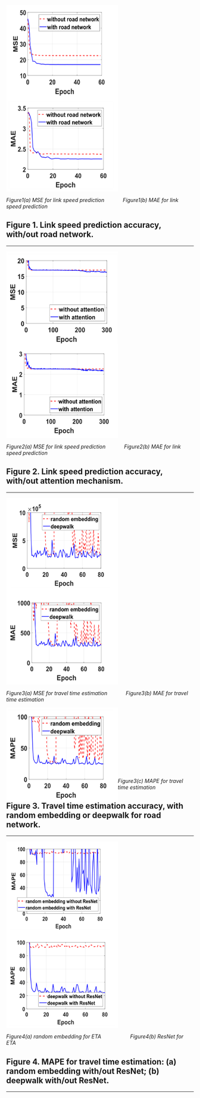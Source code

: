 <p align="left">
	<img src="/Figure1(a)MSE%20for%20link%20speed%20prediction.png" alt="Figure1(a)"  width="300" height="250" align="left">
	&emsp;&emsp;&emsp;
  <img src="/Figure1(b)MAE%20for%20link%20speed%20prediction.png" alt="Figure1(b)"  width="300" height="250" align="center">
</p>
<p>
		<em>Figure1(a) MSE for link speed prediction &emsp;&emsp;&emsp; Figure1(b) MAE for link speed prediction</em>
</p>

## __Figure 1. Link speed prediction accuracy, with/out road network.__

-------------------------------------
<p align="left">
	<img src="/Figure2(a)MSE%20for%20link%20speed%20prediction.png" alt="Figure2(a)"  width="300" height="250" align="left">
	&emsp;&emsp;&emsp;
  <img src="/Figure2(b)MAE%20for%20link%20speed%20prediction.png" alt="Figure2(b)"  width="300" height="250" align="center">
</p>
<p>
		<em>Figure2(a) MSE for link speed prediction &emsp;&emsp;&emsp; Figure2(b) MAE for link speed prediction</em>
</p>

## __Figure 2. Link speed prediction accuracy, with/out attention mechanism.__

-------------------------------------------

<p align="left">
	<img src="/Figure3(a)MSE%20for%20travel%20time%20estimation.png" alt="Figure3(a)"  width="300" height="250" align="left">
	&emsp;&emsp;&emsp;
  <img src="/Figure3(b)MAE%20for%20travel%20time%20estimation.png" alt="Figure3(b)"  width="300" height="250" align="center">
</p>
<p>
		<em>Figure3(a) MSE for travel time estimation &emsp;&emsp;&emsp; Figure3(b) MAE for travel time estimation</em>
</p>
<div align="left">
  <img src="/Figure3(c)MAPE%20for%20travel%20time%20estimation.png" alt="Figur3(c)"  width="300" height="250" align="left">
</div><br /><br /><br /><br /><br /><br /><br /><br /><br /><br /><br />
<div>
		<em>Figure3(c) MAPE for travel time estimation</em>
</div>

## __Figure 3. Travel time estimation accuracy, with random embedding or deepwalk for road network.__

-------------------------------------
<p align="left">
	<img src="/Figure4(a)random%20embedding%20for%20ETA.png" alt="Figure4(a)"  width="300" height="250" align="left">
	&emsp;&emsp;&emsp;
  <img src="/Figure4(b)ResNet%20for%20ETA.png" alt="Figure4(b)"  width="300" height="250" align="center">
</p>
<p>
		<em>Figure4(a)  random embedding for ETA &emsp;&emsp;&emsp;&emsp;&emsp; Figure4(b) ResNet for ETA</em>
</p>

## __Figure 4. MAPE for travel time estimation: (a) random embedding with/out ResNet; (b) deepwalk with/out ResNet.__

-------------------------------------------
<!--
![Figure1(a)](/Figure1(a)MSE%20for%20link%20speed%20prediction.png)  
__Figure1(a) MSE for link speed prediction__
![Figure1(b)](/Figure1(b)MAE%20for%20link%20speed%20prediction.png)  
__Figure1(b) MAE for link speed prediction__
## __Figure 1. Link speed prediction accuracy, with/out road network.__
-------------------------------------
![Figure2(a)](/Figure2(a)MSE%20for%20link%20speed%20prediction.png)  
__Figure2(a) MSE for link speed prediction__
![Figure2(b)](/Figure2(b)MAE%20for%20link%20speed%20prediction.png)  
__Figure2(b) MAE for link speed prediction__
## __Figure 2. Link speed prediction accuracy, with/out attention mechanism.__
------------------------------------
![Figure3(a)](/Figure3(a)MSE%20for%20travel%20time%20estimation.png)  
__Figure3(a) MSE for travel time estimation__
![Figure3(b)](/Figure3(b)MAE%20for%20travel%20time%20estimation.png)  
__Figure3(b) MAE for travel time estimation__
![Figure3(c)](/Figure3(c)MAPE%20for%20travel%20time%20estimation.png)  
__Figure3(c) MAPE for travel time estimation__
## __Figure 3. Travel time estimation accuracy, with random embedding or deepwalk for road network.__
------------------------------------
![Figure4(a)random embedding for ETA](/Figure4(a)random%20embedding%20for%20ETA.png)   
__Figure4(a)  random embedding for ETA__
![Figure4(b)](Figure4(b)ResNet%20for%20ETA.png)   
__Figure4(b) ResNet for ETA__
## __Figure 4. MAPE for travel time estimation: (a) random embedding with/out ResNet; (b) deepwalk with/out ResNet.__
-->
